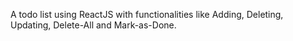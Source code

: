 A todo list using ReactJS with functionalities like Adding, Deleting, Updating, Delete-All and Mark-as-Done.
